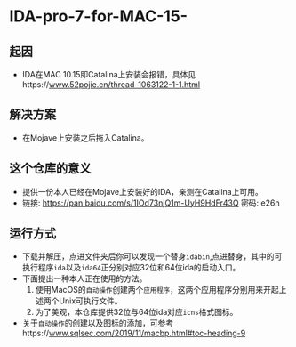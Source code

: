 # IDA-pro-7-for-MAC-15-
## 起因
* IDA在MAC 10.15即Catalina上安装会报错，具体见https://www.52pojie.cn/thread-1063122-1-1.html
## 解决方案
* 在Mojave上安装之后拖入Catalina。
## 这个仓库的意义
* 提供一份本人已经在Mojave上安装好的IDA，亲测在Catalina上可用。
* 链接: https://pan.baidu.com/s/1IOd73njQ1m-UyH9HdFr43Q  密码: e26n
## 运行方式
* 下载并解压，点进文件夹后你可以发现一个替身`idabin`,点进替身，其中的可执行程序`ida`以及`ida64`正分别对应32位和64位ida的启动入口。
* 下面提出一种本人正在使用的方法。
  1. 使用MacOS的`自动操作`创建两个`应用程序`，这两个应用程序分别用来开起上述两个Unix可执行文件。
  2. 为了美观，本仓库提供32位与64位ida对应`icns`格式图标。
* 关于`自动操作`的创建以及图标的添加，可参考https://www.sqlsec.com/2019/11/macbp.html#toc-heading-9
